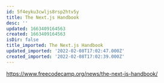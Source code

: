 ```yaml
---
id: 5f4eyku3cwljs8rsp2htv5y
title: The Next.js Handbook
desc: ''
updated: 1663409164563
created: 1663409164563
isDir: false
title_imported: The Next.js Handbook
updated_imported: '2022-02-08T17:02:47.000Z'
created_imported: '2022-02-08T17:02:39.000Z'
---
```


https://www.freecodecamp.org/news/the-next-js-handbook/